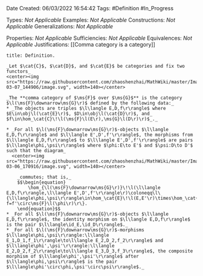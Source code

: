 <br />
<br />

Date Created: 06/03/2022 16:54:42
Tags: #Definition #In_Progress

Types: _Not Applicable_
Examples: _Not Applicable_
Constructions: _Not Applicable_
Generalizations: _Not Applicable_

Properties: _Not Applicable_
Sufficiencies: _Not Applicable_
Equivalences: _Not Applicable_
Justifications: [[Comma category is a category]]

``` ad-Definition
title: Definition.

_Let $\cat{C}$, $\cat{D}$, and $\cat{E}$ be categories and fix two functors_
<center><img src="https://raw.githubusercontent.com/zhaoshenzhai/MathWiki/master/Images/2022-03-07_144906/image.svg", width=140></center>

_The **comma category of $\ms{F}$ over $\ms{G}$** is the category $\l(\ms{F}\downarrow\ms{G}\r)$ defined by the following data:_
* _The objects are triples $\l\langle E,D,f\r\rangle$ where $E\in\obj\l(\cat{E}\r)$, $D\in\obj\l(\cat{D}\r)$, and_ $f\in\hom_\cat{C}\!\l(\ms{F}\l(E\r),\ms{G}\l(D\r)\r)$_._

* _For all $\l(\ms{F}\downarrow\ms{G}\r)$-objects $\l\langle E,D,f\r\rangle$ and $\l\langle E',D',f'\r\rangle$, the morphisms from $\l\langle E,D,f\r\rangle$ to $\l\langle E',D',f'\r\rangle$ are pairs $\l\langle\phi,\psi\r\rangle$ where $\phi:E\to E'$ and $\psi:D\to D'$ such that the diagram_
  <center><img src="https://raw.githubusercontent.com/zhaoshenzhai/MathWiki/master/Images/2022-03-06_170916/image.svg", width=140></center>

    _commutes; that is,_
    $$\begin{equation}
        \hom_{\l(\ms{F}\downarrow\ms{G}\r)}\!\l(\l\langle E,D,f\r\rangle,\l\langle E',D',f'\r\rangle\r)\coloneqq\l\{\l\langle\phi,\psi\r\rangle\in\hom_\cat{E}\!\l(E,E'\r)\times\hom_\cat{D}\!\l(D,D'\r)\mid\ms{G}\l(\psi\r)\circ f=f'\circ\ms{F}\l(\phi\r)\r\}.
    \end{equation}$$
* _For all $\l(\ms{F}\downarrow\ms{G}\r)$-objects $\l\langle E,D,f\r\rangle$, the identity morphism on $\l\langle E,D,f\r\rangle$ is the pair $\l\langle\id_E,\id_D\r\rangle$._
* _For all $\l(\ms{F}\downarrow\ms{G}\r)$-morphisms $\l\langle\phi,\psi\r\rangle:\l\langle E_1,D_1,f_1\r\rangle\to\l\langle E_2,D_2,f_2\r\rangle$ and $\l\langle\phi',\psi'\r\rangle:\l\langle E_2,D_2,f_2\r\rangle\to\l\langle E_3,D_3,f_3\r\rangle$, the composite morphism of $\l\langle\phi',\psi'\r\rangle$ after $\l\langle\phi,\psi\r\rangle$ is the pair $\l\langle\phi'\circ\phi,\psi'\circ\psi\r\rangle$._

```
